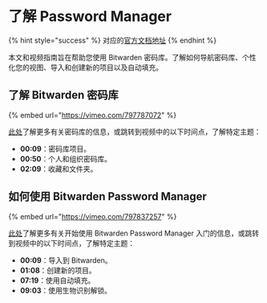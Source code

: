 # 了解 Password Manager

{% hint style="success" %}
对应的[官方文档地址](https://bitwarden.com/help/get-to-know-password-manager/)
{% endhint %}

本文和视频指南旨在帮助您使用 Bitwarden 密码库。了解如何导航密码库、个性化您的视图、导入和创建新的项目以及自动填充。

## 了解 Bitwarden 密码库 <a href="#getting-to-know-the-bitwarden-vault" id="getting-to-know-the-bitwarden-vault"></a>

{% embed url="https://vimeo.com/797787072" %}

[此处](../your-vault/vault-items.md)了解更多有关密码库的信息，或跳转到视频中的以下时间点，了解特定主题：

* **00:09**：密码库项目。
* **00:50**：个人和组织密码库。
* **02:09**：收藏和文件夹。

## 如何使用 Bitwarden Password Manager <a href="#how-to-use-the-bitwarden-password-manager" id="how-to-use-the-bitwarden-password-manager"></a>

{% embed url="https://vimeo.com/797837257" %}

[此处](../getting-started/getting-started-webvault.md)了解更多有关开始使用 Bitwarden Password Manager 入门的信息，或跳转到视频中的以下时间点，了解特定主题：

* **00:09**：导入到 Bitwarden。
* **01:08**：创建新的项目。
* **07:19**：使用自动填充。
* **09:03**：使用生物识别解锁。
